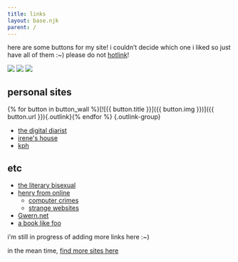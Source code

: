 ```yaml
---
title: links
layout: base.njk
parent: /
---
```


here are some buttons for my site! i couldn’t decide which one i liked so just have all of them :~) please do not [hotlink](https://simple.wikipedia.org/wiki/Hotlinking)!

![](/assets/img/10kph-01.png) ![](/assets/img/10kph-02.png) ![](/assets/img/10kph-03.png) 
 
## personal sites

{% for button in button_wall %}[![{{ button.title }}]({{ button.img }})]({{ button.url }}){.outlink}{% endfor %} {.outlink-group}

<p></p>

- [the digital diarist](https://thedigitaldiarist.ca/)
- [irene's house](https://ireneshouse.neocities.org/)
- [kph](https://kph.neocities.org/)

## etc

- [the literary bisexual](https://theliterarybisexual.neocities.org/)
- [henry from online](https://henry.codes/)
  - [computer crimes](https://crime.computer/)
  - [strange websites](https://strange.website/)
- [Gwern.net](https://gwern.net/)
- [a book like foo](https://abooklike.foo/)

i'm still in progress of adding more links here :~)

in the mean time, [find more sites here](/resources)